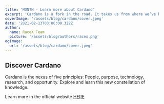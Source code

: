```yaml
---
title: 'MONTH - Learn more about Cardano'
excerpt: 'Cardano is a fork in the road. It takes us from where we’ve been to where we’re destined to go: a global society that is secure, transparent, and fair, and which serves the many as well as the few.'
coverImage: '/assets/blog/cardano/cover.jpeg'
date: '2021-02-13T03:00:00.322Z'
author:
  name: RaceX Team
  picture: '/assets/blog/authors/racex.png'
ogImage:
  url: '/assets/blog/cardano/cover.jpeg'
---
```


## Discover Cardano

Cardano is the nexus of five principles: People, purpose, technology, research, and opportunity. Explore and learn this new constellation of knowledge.

Learn more in the official website [HERE](https://cardano.org/discover-cardano/)
